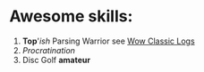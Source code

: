 # Awesome skills:
1. **Top**'_ish_ Parsing Warrior see [Wow Classic Logs](https://classic.warcraftlogs.com/character/us/benediction/tertran)
2. *Procratination*
3. Disc Golf __**amateur**__ 
